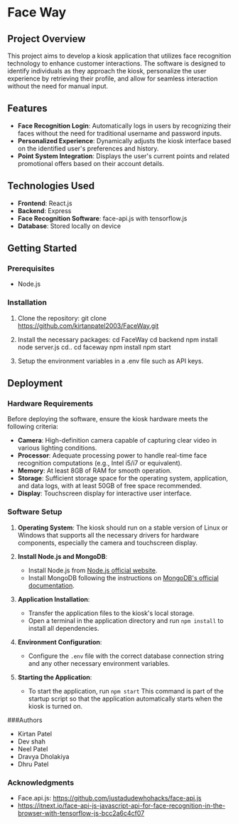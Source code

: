 # Face Way

## Project Overview
This project aims to develop a kiosk application that utilizes face recognition technology to enhance customer interactions. The software is designed to identify individuals as they approach the kiosk, personalize the user experience by retrieving their profile, and allow for seamless interaction without the need for manual input.

## Features
- **Face Recognition Login**: Automatically logs in users by recognizing their faces without the need for traditional username and password inputs.
- **Personalized Experience**: Dynamically adjusts the kiosk interface based on the identified user's preferences and history.
- **Point System Integration**: Displays the user's current points and related promotional offers based on their account details.

## Technologies Used
- **Frontend**: React.js
- **Backend**: Express   
- **Face Recognition Software**: face-api.js with tensorflow.js
- **Database**: Stored locally on device 

## Getting Started

### Prerequisites
- Node.js

### Installation
1. Clone the repository:
git clone https://github.com/kirtanpatel2003/FaceWay.git

2. Install the necessary packages:
cd FaceWay
cd backend
npm install
node server.js
cd..
cd faceway
npm install
npm start

4. Setup the environment variables in a .env file such as API keys.

## Deployment

### Hardware Requirements
Before deploying the software, ensure the kiosk hardware meets the following criteria:
- **Camera**: High-definition camera capable of capturing clear video in various lighting conditions.
- **Processor**: Adequate processing power to handle real-time face recognition computations (e.g., Intel i5/i7 or equivalent).
- **Memory**: At least 8GB of RAM for smooth operation.
- **Storage**: Sufficient storage space for the operating system, application, and data logs, with at least 50GB of free space recommended.
- **Display**: Touchscreen display for interactive user interface.

### Software Setup
1. **Operating System**: The kiosk should run on a stable version of Linux or Windows that supports all the necessary drivers for hardware components, especially the camera and touchscreen display.

2. **Install Node.js and MongoDB**:
   - Install Node.js from [Node.js official website](https://nodejs.org/).
   - Install MongoDB following the instructions on [MongoDB's official documentation](https://docs.mongodb.com/manual/installation/).

3. **Application Installation**:
   - Transfer the application files to the kiosk's local storage.
   - Open a terminal in the application directory and run `npm install` to install all dependencies.

4. **Environment Configuration**:
   - Configure the `.env` file with the correct database connection string and any other necessary environment variables.

5. **Starting the Application**:
   - To start the application, run `npm start` This command is part of the startup script so that the application automatically starts when the kiosk is turned on.


###Authors
- Kirtan Patel 
- Dev shah
- Neel Patel
- Dravya Dholakiya 
- Dhru Patel


### Acknowledgments

- Face.api.js: https://github.com/justadudewhohacks/face-api.js
- https://itnext.io/face-api-js-javascript-api-for-face-recognition-in-the-browser-with-tensorflow-js-bcc2a6c4cf07

